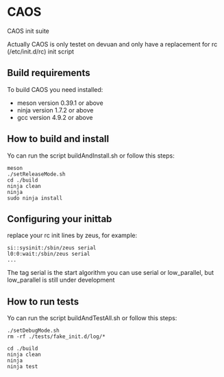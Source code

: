 # CAOS
CAOS init suite

Actually CAOS is only testet on devuan and only have a replacement for rc (/etc/init.d/rc) init script

Build requirements
-------------
To build CAOS you need installed:
  * meson version 0.39.1 or above
  * ninja version 1.7.2 or above
  * gcc version 4.9.2 or above
  
How to build and install
--------------------------

Yo can run the script buildAndInstall.sh or follow this steps:

    meson
    ./setReleaseMode.sh
    cd ./build
    ninja clean
    ninja
    sudo ninja install
    
Configuring your inittab
--------------------------
replace your rc init lines by zeus, for example:

    si::sysinit:/sbin/zeus serial
    l0:0:wait:/sbin/zeus serial
    ...

The tag serial is the start algorithm you can use serial or low_parallel, but low_parallel is still under development
    
How to run tests
------------------
Yo can run the script buildAndTestAll.sh or follow this steps:

    ./setDebugMode.sh
    rm -rf ./tests/fake_init.d/log/*

    cd ./build
    ninja clean
    ninja
    ninja test